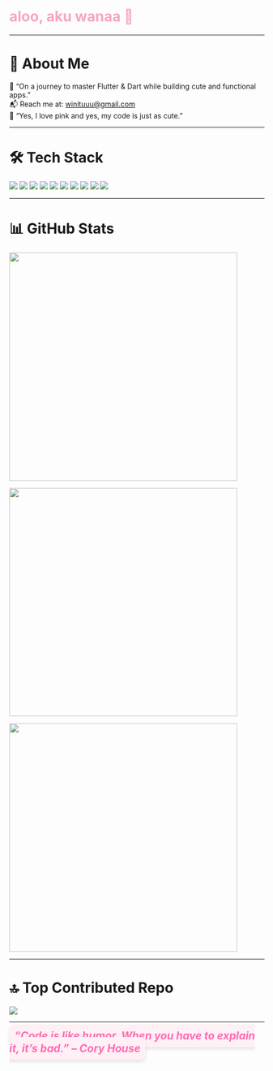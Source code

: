 <h1 align="left" style="color: #F8A5C2;">aloo, aku wanaa 🌸</h1>

---

# 💫 About Me

🍓 “On a journey to master Flutter & Dart while building cute and functional apps.”  
📬 Reach me at: [winituuu@gmail.com](mailto:winituuu@gmail.com)  
🌷 “Yes, I love pink and yes, my code is just as cute.”

---

# 🛠️ Tech Stack
<p align="left">
  <img src="https://img.shields.io/badge/Dart-0175C2?style=for-the-badge&logo=dart&logoColor=white" />
  <img src="https://img.shields.io/badge/Flutter-FF69B4?style=for-the-badge&logo=flutter&logoColor=white" />
  <img src="https://img.shields.io/badge/Java-FD7C6E?style=for-the-badge&logo=openjdk&logoColor=white" />
  <img src="https://img.shields.io/badge/Laravel-FF2D55?style=for-the-badge&logo=laravel&logoColor=white" />
  <img src="https://img.shields.io/badge/HTML5-F28AB2?style=for-the-badge&logo=html5&logoColor=white" />
  <img src="https://img.shields.io/badge/MySQL-FF9AA2?style=for-the-badge&logo=mysql&logoColor=white" />
  <img src="https://img.shields.io/badge/Apache-FEC8D8?style=for-the-badge&logo=apache&logoColor=black" />
  <img src="https://img.shields.io/badge/Canva-FFB7B2?style=for-the-badge&logo=canva&logoColor=white" />
  <img src="https://img.shields.io/badge/Figma-FF5EAE?style=for-the-badge&logo=figma&logoColor=white" />
  <img src="https://img.shields.io/badge/Adobe-FE91CA?style=for-the-badge&logo=adobe&logoColor=white" />
</p>

---

# 📊 GitHub Stats
<p align="left">
  <img src="https://github-readme-stats.vercel.app/api?username=nwanaa&show_icons=true&hide_border=true&bg_color=ffe6f0&title_color=cc3366&text_color=66334d&icon_color=cc3366" width="450" />
</p>

<p align="left">
  <img src="https://github-readme-streak-stats.herokuapp.com/?user=nwanaa&hide_border=true&background=ffe6f0&ring=cc3366&fire=ff6699&currStreakLabel=cc3366&sideLabels=cc3366&dates=66334d&sideNums=cc3366&currStreakNum=cc3366" width="450" />
</p>

<p align="left">
  <img src="https://github-readme-stats.vercel.app/api/top-langs/?username=nwanaa&layout=compact&hide_border=true&bg_color=ffe6f0&title_color=cc3366&text_color=66334d" width="450" />
</p>

---

# 🔝 Top Contributed Repo
![](https://github-contributor-stats.vercel.app/api?username=nwanaa&limit=5&theme=dark&combine_all_yearly_contributions=true)

---
<p align="left">
  <span style="font-style: italic; color: #FF69B4; font-size: 1.5em; font-weight: bold; background-color: #fff0f5; padding: 10px; border-radius: 10px; box-shadow: 0px 4px 6px rgba(0, 0, 0, 0.1);">“Code is like humor. When you have to explain it, it’s bad.” – Cory House</span>
</p>


